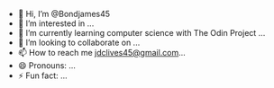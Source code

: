 - 👋 Hi, I’m @Bondjames45
- 👀 I’m interested in ...
- 🌱 I’m currently learning computer science with The Odin Project ...
- 💞️ I’m looking to collaborate on ...
- 📫 How to reach me jdclives45@gmail.com...
- 😄 Pronouns: ...
- ⚡ Fun fact: ...

<!---
Bondjames45/Bondjames45 is a ✨ special ✨ repository because its `README.md` (this file) appears on your GitHub profile.
You can click the Preview link to take a look at your changes.
--->
